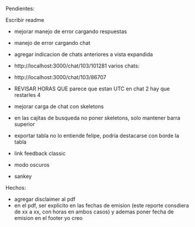 Pendientes:

Escribir readme

- mejorar manejo de error cargando respuestas
- manejo de error cargando chat
- agregar indicacion de chats anteriores a vista expandida
- http://localhost:3000/chat/103/101281
varios chats:
- http://localhost:3000/chat/103/86707

- REVISAR HORAS QUE parece que estan UTC en chat 2 hay que restarles 4
- mejorar carga de chat con skeletons
- en las cajitas de busqueda no poner skeletons, solo mantener barra superior
- exportar tabla no lo entiende felipe, podría destacarse con borde la tabla
- link feedback classic
- modo oscuros
- sankey

Hechos:
- agregar disclaimer al pdf
- en el pdf, ser explicito en las fechas de emision (este reporte consdiera de xx a xx, con horas en ambos casos) y ademas poner fecha de emision en el footer yo creo
